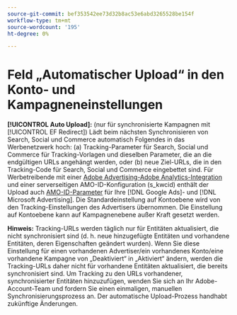```yaml
---
source-git-commit: bef353542ee73d32b8ac53e6abd3265528be154f
workflow-type: tm+mt
source-wordcount: '195'
ht-degree: 0%

---
```

# Feld „Automatischer Upload“ in den Konto- und Kampagneneinstellungen

**[!UICONTROL Auto Upload]:** (nur für synchronisierte Kampagnen mit [!UICONTROL EF Redirect]) Lädt beim nächsten Synchronisieren von Search, Social und Commerce automatisch Folgendes in das Werbenetzwerk hoch: (a) Tracking-Parameter für Search, Social und Commerce für Tracking-Vorlagen und dieselben Parameter, die an die endgültigen URLs angehängt werden, oder (b) neue Ziel-URLs, die in den Tracking-Code für Search, Social und Commerce eingebettet sind. Für Werbetreibende mit einer [Adobe Advertising-Adobe Analytics-Integration](https://experienceleague.adobe.com/docs/advertising/integrations/analytics/overview.html) und einer serverseitigen AMO-ID-Konfiguration (s_kwcid) enthält der Upload auch [AMO-ID-Parameter](/help/integrations/analytics/ids.md#amo-id) für Ihre [!DNL Google Ads]- und [!DNL Microsoft Advertising]. Die Standardeinstellung auf Kontoebene wird von den Tracking-Einstellungen des Advertisers übernommen. Die Einstellung auf Kontoebene kann auf Kampagnenebene außer Kraft gesetzt werden.

**Hinweis:** Tracking-URLs werden täglich nur für Entitäten aktualisiert, die nicht synchronisiert sind (d. h. neue hinzugefügte Entitäten und vorhandene Entitäten, deren Eigenschaften geändert wurden). Wenn Sie diese Einstellung für einen vorhandenen Advertiser/ein vorhandenes Konto/eine vorhandene Kampagne von „Deaktiviert“ in „Aktiviert“ ändern, werden die Tracking-URLs daher nicht für vorhandene Entitäten aktualisiert, die bereits synchronisiert sind. Um Tracking zu den URLs vorhandener, synchronisierter Entitäten hinzuzufügen, wenden Sie sich an Ihr Adobe-Account-Team und fordern Sie einen einmaligen, manuellen Synchronisierungsprozess an. Der automatische Upload-Prozess handhabt zukünftige Änderungen.
